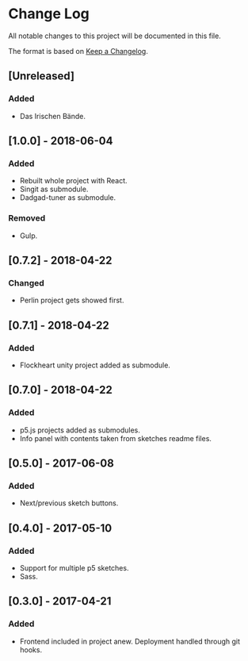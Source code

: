 # Change Log
All notable changes to this project will be documented in this file.

The format is based on [Keep a Changelog](http://keepachangelog.com/).

## [Unreleased]
### Added
- Das Irischen Bände.

## [1.0.0] - 2018-06-04
### Added
- Rebuilt whole project with React.
- Singit as submodule.
- Dadgad-tuner as submodule.

### Removed
- Gulp.

## [0.7.2] - 2018-04-22
### Changed
- Perlin project gets showed first.

## [0.7.1] - 2018-04-22
### Added
- Flockheart unity project added as submodule.

## [0.7.0] - 2018-04-22
### Added
- p5.js projects added as submodules.
- Info panel with contents taken from sketches readme files.

## [0.5.0] - 2017-06-08
### Added
- Next/previous sketch buttons.

## [0.4.0] - 2017-05-10
### Added
- Support for multiple p5 sketches.
- Sass.

## [0.3.0] - 2017-04-21
### Added
- Frontend included in project anew. Deployment handled through git hooks.
